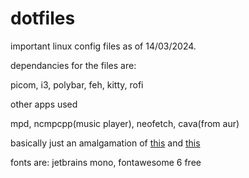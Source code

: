 # dotfiles
important linux config files as of 14/03/2024.

dependancies for the files are:

picom, i3, polybar, feh, kitty, rofi

other apps used

mpd, ncmpcpp(music player), neofetch, cava(from aur)

basically just an amalgamation of [this](https://github.com/abxh/dotfiles/tree/main?tab=readme-ov-file) and [this](https://github.com/jayywolff/dotfiles)

fonts are: jetbrains mono, fontawesome 6 free

